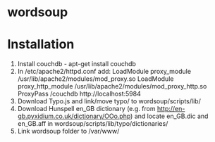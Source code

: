 wordsoup
========

Installation
============

1. Install couchdb - apt-get install couchdb
2. In /etc/apache2/httpd.conf add:
    LoadModule proxy_module /usr/lib/apache2/modules/mod_proxy.so
    LoadModule proxy_http_module /usr/lib/apache2/modules/mod_proxy_http.so
    ProxyPass /couchdb http://localhost:5984
3. Download Typo.js and link/move typo/ to wordsoup/scripts/lib/
4. Download Hunspell en_GB dictionary (e.g. from http://en-gb.pyxidium.co.uk/dictionary/OOo.php) and locate en_GB.dic and en_GB.aff in wordsoup/scripts/lib/typo/dictionaries/
5. Link wordsoup folder to /var/www/
